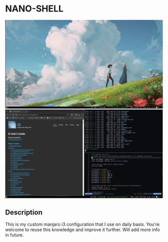 # NANO-SHELL

![desktop1](./images/desktop1.png)
![desktop2](./images/desktop2.png)

## Description

This is my custom manjaro i3 configuration that I use on daily basis.
You're welcome to reuse this knowledge and improve it further.
Will add more info in future.
